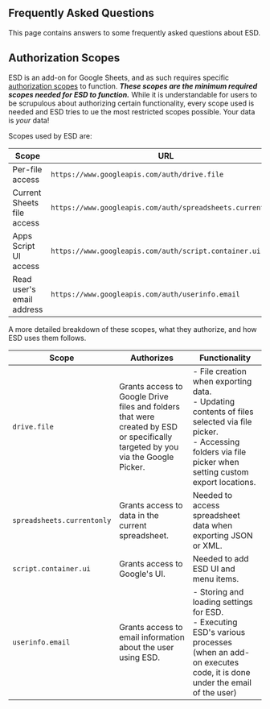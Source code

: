 Frequently Asked Questions
--------------------------
This page contains answers to some frequently asked questions about ESD.


Authorization Scopes
--------------------
ESD is an add-on for Google Sheets, and as such requires specific [authorization scopes](https://developers.google.com/workspace/add-ons/concepts/workspace-scopes) to function. ***These scopes are the minimum required scopes needed for ESD to function.*** While it is understandable for users to be scrupulous about authorizing certain functionality, every scope used is needed and ESD tries to ue the most restricted scopes possible. Your data is *your* data!

Scopes used by ESD are:

Scope | URL
----- | ---
Per-file access | `https://www.googleapis.com/auth/drive.file`
Current Sheets file access | `https://www.googleapis.com/auth/spreadsheets.currentonly`
Apps Script UI access | `https://www.googleapis.com/auth/script.container.ui`
Read user's email address | `https://www.googleapis.com/auth/userinfo.email`

A more detailed breakdown of these scopes, what they authorize, and how ESD uses them follows.

Scope | Authorizes | Functionality
----- | ---------- | -------------
`drive.file` | Grants access to Google Drive files and folders that were created by ESD or specifically targeted by you via the Google Picker. | - File creation when exporting data.<br>- Updating contents of files selected via file picker.<br>- Accessing folders via file picker when setting custom export locations.
`spreadsheets.currentonly` | Grants access to data in the current spreadsheet. | Needed to access spreadsheet data when exporting JSON or XML.
`script.container.ui` | Grants access to Google's UI. | Needed to add ESD UI and menu items.
`userinfo.email` | Grants access to email information about the user using ESD. | - Storing and loading settings for ESD.<br>- Executing ESD's various processes (when an add-on executes code, it is done under the email of the user)
